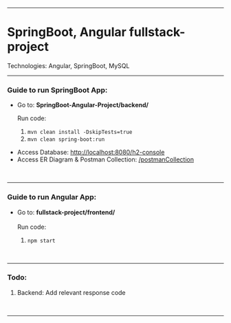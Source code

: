 <hr>
<h1>SpringBoot, Angular fullstack-project</h1>
Technologies: Angular, SpringBoot, MySQL
</br>
<hr>
<h3>Guide to run SpringBoot App:</h3>
<ul>
	<li>Go to: <strong>SpringBoot-Angular-Project/backend/</strong></li>
	<p>Run code:
		<ol>
			<li><code style="user-select: all;">mvn clean install -DskipTests=true</code></li>
			<li><code style="user-select: all;">mvn clean spring-boot:run</code></li>
		</ol>
		</p>
		<li>Access Database: <a href="http://localhost:8080/h2-console">http://localhost:8080/h2-console</a></li>
		<li>Access ER Diagram & Postman Collection: <a href="https://github.com/sahilparekh1212/SpringBoot-Angular-Project/tree/main/postmanCollection" target="_blank">/postmanCollection</a></li>
</ul>
</br>
<hr>
<h3>Guide to run Angular App:</h3>
<ul>
	<li>Go to: <strong>fullstack-project/frontend/</strong></li>
	<br>Run code:
		<ol>
			<li><code style="user-select: all;">npm start</code></li>
		</ol>
</ul>
</br>
<hr>
<h3>Todo:</h3>
<ol>
	<li>Backend: Add relevant response code</li>
</ol>
</br>
<hr>
